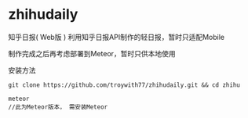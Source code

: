 # zhihudaily
知乎日报( Web版 )
利用知乎日报API制作的轻日报，暂时只适配Mobile

制作完成之后再考虑部署到Meteor，暂时只供本地使用

安装方法
```
git clone https://github.com/troywith77/zhihudaily.git && cd zhihu

meteor
//此为Meteor版本， 需安装Meteor
```